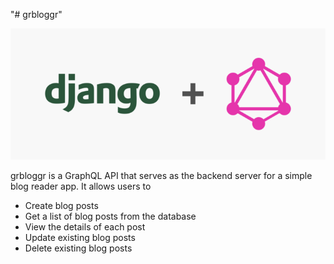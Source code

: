 "# grbloggr" 

![](v_images/django_graphQL.png)


grbloggr is a GraphQL API that serves as the backend server for a simple blog reader app. It allows users to 
<!-- * Register and login to the API -->
* Create blog posts
* Get a list of blog posts from the database
* View the details of each post
* Update existing blog posts
* Delete existing blog posts
